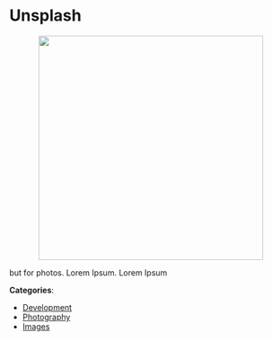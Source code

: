 # Unsplash
<p align="center">
    <img width="400" src="https://raw.githubusercontent.com/apis-list/apis-list/apis/unsplash/logo_256x256.png" />
</p>

but for photos.  Lorem Ipsum. Lorem Ipsum



**Categories**:
- [Development](https://github.com/apis-list/apis-list#development)
- [Photography](https://github.com/apis-list/apis-list#photography)
- [Images](https://github.com/apis-list/apis-list#images)






